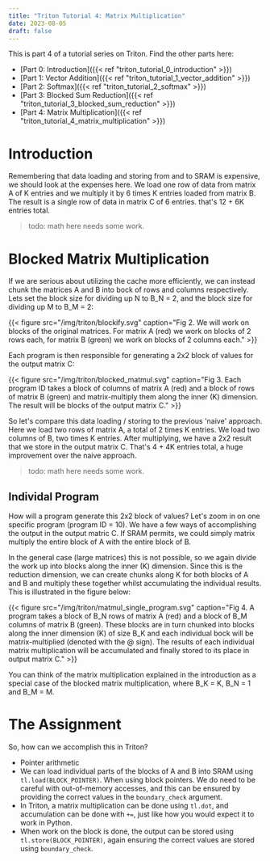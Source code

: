 ```yaml
---
title: "Triton Tutorial 4: Matrix Multiplication"
date: 2023-08-05
draft: false
---
```


This is part 4 of a tutorial series on Triton. Find the other parts here:
- [Part 0: Introduction]({{< ref "triton_tutorial_0_introduction" >}})
- [Part 1: Vector Addition]({{< ref "triton_tutorial_1_vector_addition" >}})
- [Part 2: Softmax]({{< ref "triton_tutorial_2_softmax" >}})
- [Part 3: Blocked Sum Reduction]({{< ref "triton_tutorial_3_blocked_sum_reduction" >}})
- [Part 4: Matrix Multiplication]({{< ref "triton_tutorial_4_matrix_multiplication" >}})

# Introduction
<!-- {{< figure src="/img/triton/matmul.svg" caption="Fig 1. A program takes a row of matrix A (red) and multiplies it with a column of matrix B (green). The result is a single value in the output matrix C." >}} -->
Remembering that data loading and storing from and to SRAM is expensive, we should look at the expenses here. We load one row of data from matrix A of K entries and we multiply it by 6 times K entries loaded from matrix B. The result is a single row of data in matrix C of 6 entries. that's 12 + 6K entries total.
> todo: math here needs some work.


# Blocked Matrix Multiplication
If we are serious about utilizing the cache more efficiently, we can instead chunk the matrices A and B into bock of rows and columns respectively. Lets set the block size for dividing up N to B_N = 2, and the block size for dividing up M to B_M = 2:

{{< figure src="/img/triton/blockify.svg" caption="Fig 2. We will work on blocks of the original matrices. For matrix A (red) we work on blocks of 2 rows each, for matrix B (green) we work on blocks of 2 columns each." >}}

Each program is then responsible for generating a 2x2 block of values for the output matrix C:

{{< figure src="/img/triton/blocked_matmul.svg" caption="Fig 3. Each program ID takes a block of columns of matrix A (red) and a block of rows of matrix B (green) and matrix-multiply them along the inner (K) dimension. The result will be blocks of the output matrix C." >}}

So let's compare this data loading / storing to the previous 'naive' approach. Here we load two rows of matrix A, a total of 2 times K entries. We load two columns of B, two times K entries. After multiplying, we have a 2x2 result that we store in the output matrix C. That's 4 + 4K entries total, a huge improvement over the naive approach.

> todo: math here needs some work.

## Individal Program
How will a program generate this 2x2 block of values? Let's zoom in on one specific program (program ID = 10). We have a few ways of accomplishing the output in the output matric C. If SRAM permits, we could simply matrix multiply the entire block of A with the entire block of B.

In the general case (large matrices) this is not possible, so we again divide the work up into blocks along the inner (K) dimension. Since this is the reduction dimension, we can create chunks along K for both blocks of A and B and multiply these together whilst accumulating the individual results. This is illustrated in the figure below:

{{< figure src="/img/triton/matmul_single_program.svg" caption="Fig 4. A program takes a block of B_N rows of matrix A (red) and a block of B_M columns of matrix B (green). These blocks are in turn chunked into blocks along the inner dimension (K) of size B_K and each individual bock will be matrix-multiplied (denoted with the @ sign). The results of each individual matrix multiplication will be accumulated and finally stored to its place in output matrix C." >}}

You can think of the matrix multiplication explained in the introduction as a special case of the blocked matrix multiplication, where B_K = K, B_N = 1 and B_M = M.

# The Assignment
So, how can we accomplish this in Triton?

- Pointer arithmetic
- We can load individual parts of the blocks of A and B into SRAM using `tl.load(BLOCK_POINTER)`. When using block pointers. We do need to be careful with out-of-memory accesses, and this can be ensured by providing the correct values in the `boundary_check` argument.
- In Triton, a matrix multiplication can be done using `tl.dot`, and accumulation can be done with `+=`, just like how you would expect it to work in Python.
- When work on the block is done, the output can be stored using `tl.store(BLOCK_POINTER)`, again ensuring the correct values are stored using `boundary_check`.